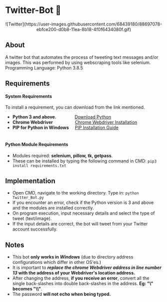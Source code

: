 # Twitter-Bot :speech_balloon:  
 <p align = "center">![Twitter](https://user-images.githubusercontent.com/68439180/88697078-ebfce200-d0b8-11ea-8b18-4f0f6434080f.gif)</p>

## About 
A twitter bot that automates the process of tweeting text messages and/or images. This was performed by using webscraping tools like selenium.
Programming Language: Python 3.8.5

## Requirements 

#### System Requirements
To install a requirement, you can download from the link mentioned.
- **Python 3 and above.**            &nbsp;&nbsp;&nbsp;&nbsp;&nbsp;&nbsp;&nbsp;&nbsp;&nbsp;&nbsp;&nbsp;&nbsp;&nbsp;&nbsp;[Download Python](https://www.python.org/downloads/)
- **Chrome Webdriver**               &nbsp;&nbsp;&nbsp;&nbsp;&nbsp;&nbsp;&nbsp;&nbsp;&nbsp;&nbsp;&nbsp;&nbsp;&nbsp;&nbsp;&nbsp;&nbsp;&nbsp;[Chrome Webdriver Installation](https://chromedriver.chromium.org/downloads) 
- **PIP for Python in Windows**      &nbsp;&nbsp;&nbsp;&nbsp;[PIP Installation Guide](https://phoenixnap.com/kb/install-pip-windows) <br> <br>

#### Python Module Requirements

- Modules required: **selenium, pillow, tk, getpass**. <br>
- These can be installed by typing the following command in CMD: ```pip3 install requirements.txt```
     
         
## Implementation 

- Open CMD, navigate to the working directory. Type in:  ```python Twitter_Bot.py``` 
- If you encounter an error, check if the Python version is 3 and above and the modules are installed correctly.
- On program execution, input necessary details and select the type of tweet (text/image).  
- If the input details are correct, the bot will tweet from your Twitter account successfully.

## Notes 

- This bot **only works in _Windows_** (due to directory address configurations which differ in other OS'es.)
- It is important to **_replace the chrome Webdriver address in line number 13_ with the address of your Webdriver's location address.** 
- After changing the address, **if you receive an error**, convert all the single back-slashes into double back-slashes in the address. **Eg: "\\" becomes "\\\\"**. 
- The password **will not echo when being typed.**

